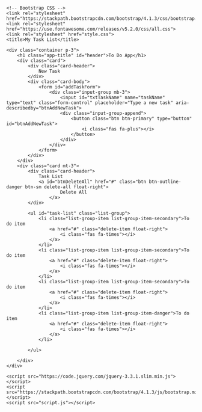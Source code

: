 <!doctype html>
<html lang="en">

<head>
    <!-- Required meta tags -->
    <meta charset="utf-8">
    <meta name="viewport" content="width=device-width, initial-scale=1, shrink-to-fit=no">

    <!-- Bootstrap CSS -->
    <link rel="stylesheet" href="https://stackpath.bootstrapcdn.com/bootstrap/4.1.3/css/bootstrap.min.css">
    <link rel="stylesheet" href="https://use.fontawesome.com/releases/v5.2.0/css/all.css">
    <link rel="stylesheet" href="style.css">
    <title>My Task List</title>
</head>

<body>

    <div class="container p-3">
        <h1 class="app-title" id="header">To Do App</h1>
        <div class="card">
            <div class="card-header">
                New Task
            </div>
            <div class="card-body">
                <form id="addTaskForm">
                    <div class="input-group mb-3">
                        <input id="txtTaskName" name="taskName" type="text" class="form-control" placeholder="Type a new task" aria-describedby="btnAddNewTask">
                        <div class="input-group-append">
                            <button class="btn btn-primary" type="button" id="btnAddNewTask">
								<i class="fas fa-plus"></i>
							</button>
                        </div>
                    </div>
                </form>
            </div>
        </div>
        <div class="card mt-3">
            <div class="card-header">
                Task List
                <a id="btnDeleteAll" href="#" class="btn btn-outline-danger btn-sm delete-all float-right">	
						Delete All
					</a>
            </div>

            <ul id="task-list" class="list-group">
                <li class="list-group-item list-group-item-secondary">To do item
                    <a href="#" class="delete-item float-right">
                        <i class="fas fa-times"></i>
                    </a>
                </li>
                <li class="list-group-item list-group-item-secondary">To do item
                    <a href="#" class="delete-item float-right">
                        <i class="fas fa-times"></i>
                    </a>
                </li>
                <li class="list-group-item list-group-item-secondary">To do item
                    <a href="#" class="delete-item float-right">
                        <i class="fas fa-times"></i>
                    </a>
                </li>
                <li class="list-group-item list-group-item-danger">To do item
                    <a href="#" class="delete-item float-right">
                        <i class="fas fa-times"></i>
                    </a>
                </li>

            </ul>

        </div>
    </div>

    <script src="https://code.jquery.com/jquery-3.3.1.slim.min.js"></script>
    <script src="https://stackpath.bootstrapcdn.com/bootstrap/4.1.3/js/bootstrap.min.js"></script>
    <script src="script.js"></script>
</body>

</html>
